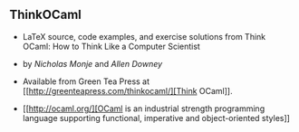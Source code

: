 ## ThinkOCaml

* LaTeX source, code examples, and exercise solutions from Think OCaml: How to Think Like a Computer Scientist

* by *Nicholas Monje* and *Allen Downey*

* Available from Green Tea Press at [[http://greenteapress.com/thinkocaml/][Think OCaml]].

* [[http://ocaml.org/][OCaml is an industrial strength programming language supporting functional, imperative and object-oriented styles]]

